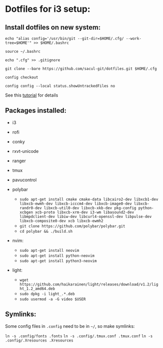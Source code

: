 # Dotfiles for i3 setup:

## Install dotfiles on new system:

`echo "alias config='/usr/bin/git --git-dir=$HOME/.cfg/ --work-tree=$HOME'" >> $HOME/.bashrc`

`source ~/.bashrc`

`echo ".cfg" >> .gitignore`

`git clone --bare https://github.com/sacul-git/dotfiles.git $HOME/.cfg`

`config checkout`

`config config --local status.showUntrackedFiles no`

See this [tutorial](https://www.atlassian.com/git/tutorials/dotfiles) for details

## Packages installed:

- i3

- rofi

- conky

- rxvt-unicode

- ranger

- tmux

- pavucontrol

- polybar
    - `sudo apt-get install cmake cmake-data libcairo2-dev libxcb1-dev libxcb-ewmh-dev libxcb-icccm4-dev libxcb-image0-dev libxcb-randr0-dev libxcb-util0-dev libxcb-xkb-dev pkg-config python-xcbgen xcb-proto libxcb-xrm-dev i3-wm libasound2-dev libmpdclient-dev libiw-dev libcurl4-openssl-dev libpulse-dev libxcb-composite0-dev xcb libxcb-ewmh2`
    - `git clone https://github.com/polybar/polybar.git`
    - `cd polybar && ./build.sh`

- nvim:
  - `sudo apt-get install neovim`
  - `sudo apt-get install python-neovim`
  - `sudo apt-get install python3-neovim`

- light:
  - `wget https://github.com/haikarainen/light/releases/download/v1.2/light_1.2_amd64.deb`
  - `sudo dpkg -i light_.*.deb`
  - `sudo usermod -a -G video $USER`

## Symlinks:

Some config files in `.config` need to be in `~/`, so make symlinks:

`ln -s .config/fonts .fonts`
`ln -s .config/.tmux.conf .tmux.conf`
`ln -s .config/.Xresources .Xresources`
